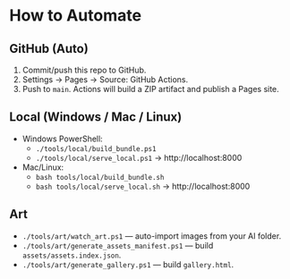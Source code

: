 # How to Automate

## GitHub (Auto)
1) Commit/push this repo to GitHub.
2) Settings → Pages → Source: GitHub Actions.
3) Push to `main`.
Actions will build a ZIP artifact and publish a Pages site.

## Local (Windows / Mac / Linux)
- Windows PowerShell:
  - `./tools/local/build_bundle.ps1`
  - `./tools/local/serve_local.ps1` → http://localhost:8000
- Mac/Linux:
  - `bash tools/local/build_bundle.sh`
  - `bash tools/local/serve_local.sh` → http://localhost:8000

## Art
- `./tools/art/watch_art.ps1` — auto-import images from your AI folder.
- `./tools/art/generate_assets_manifest.ps1` — build `assets/assets.index.json`.
- `./tools/art/generate_gallery.ps1` — build `gallery.html`.

